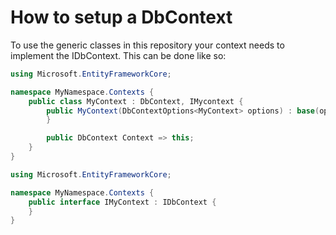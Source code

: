 # How to setup a DbContext

To use the generic classes in this repository your context needs to implement the IDbContext. This can be done like so:

```csharp
using Microsoft.EntityFrameworkCore;

namespace MyNamespace.Contexts {
    public class MyContext : DbContext, IMycontext {
        public MyContext(DbContextOptions<MyContext> options) : base(options) {
        }

        public DbContext Context => this;
    }
}
```

```csharp
using Microsoft.EntityFrameworkCore;

namespace MyNamespace.Contexts {
    public interface IMyContext : IDbContext {
    }
}
```